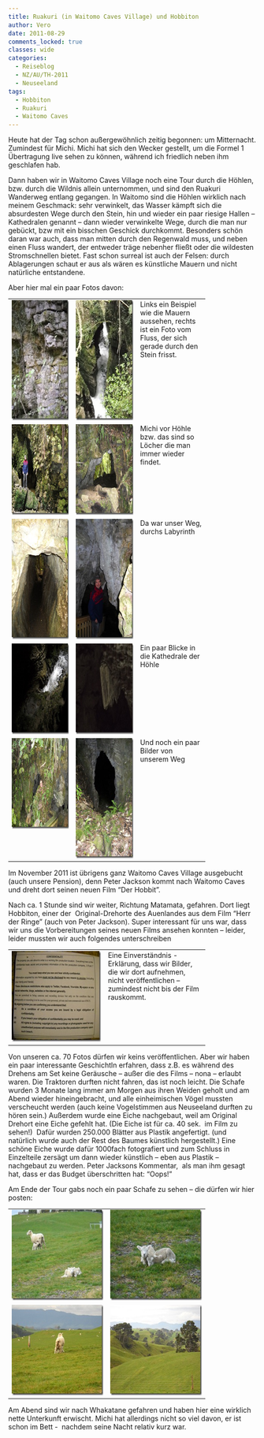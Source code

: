 ```yaml
---
title: Ruakuri (in Waitomo Caves Village) und Hobbiton
author: Vero
date: 2011-08-29
comments_locked: true
classes: wide
categories:
  - Reiseblog
  - NZ/AU/TH-2011
  - Neuseeland
tags:
  - Hobbiton
  - Ruakuri
  - Waitomo Caves
---
```


<p>Heute hat der Tag schon au&szlig;ergew&ouml;hnlich zeitig begonnen: um Mitternacht. Zumindest f&uuml;r Michi. Michi hat sich den Wecker gestellt, um die Formel 1 &Uuml;bertragung live sehen zu k&ouml;nnen, w&auml;hrend ich friedlich neben ihm geschlafen hab.</p>
<p>Dann haben wir in Waitomo Caves Village noch eine Tour durch die H&ouml;hlen, bzw. durch die Wildnis allein unternommen, und sind den Ruakuri Wanderweg entlang gegangen. In Waitomo sind die H&ouml;hlen wirklich nach meinem Geschmack: sehr verwinkelt, das Wasser k&auml;mpft sich die absurdesten Wege durch den Stein, hin und wieder ein paar riesige Hallen &ndash; Kathedralen genannt &ndash; dann wieder verwinkelte Wege, durch die man nur geb&uuml;ckt, bzw mit ein bisschen Geschick durchkommt. Besonders sch&ouml;n daran war auch, dass man mitten durch den Regenwald muss, und neben einen Fluss wandert, der entweder tr&auml;ge nebenher flie&szlig;t oder die wildesten Stromschnellen bietet. Fast schon surreal ist auch der Felsen: durch Ablagerungen schaut er aus als w&auml;ren es k&uuml;nstliche Mauern und nicht nat&uuml;rliche entstandene.</p>
<p>Aber hier mal ein paar Fotos davon:</p>
<table style="width: 400px;" border="0" cellspacing="0" cellpadding="2">
<tbody>
<tr>
<td valign="top" width="133"><a href="/assets/images/2011/08/DSCN1185.jpg"><img src="/assets/images/2011/08/DSCN1185_thumb.jpg" width="184" height="244" alt="DSCN1185" border="0" /></a></td>
<td valign="top" width="133"><a href="/assets/images/2011/08/DSCN1217_1.jpg"><img src="/assets/images/2011/08/DSCN1217_thumb.jpg" width="184" height="244" alt="DSCN1217" border="0" /></a></td>
<td valign="top" width="133">Links ein Beispiel wie die Mauern aussehen, rechts ist ein Foto vom Fluss, der sich gerade durch den Stein frisst.</td>
</tr>
<tr>
<td valign="top" width="133"><a href="/assets/images/2011/08/DSCN1190.jpg"><img src="/assets/images/2011/08/DSCN1190_thumb.jpg" width="244" height="184" alt="DSCN1190" border="0" /></a></td>
<td valign="top" width="133"><a href="/assets/images/2011/08/DSCN1204.jpg"><img src="/assets/images/2011/08/DSCN1204_thumb.jpg" width="244" height="184" alt="DSCN1204" border="0" /></a></td>
<td valign="top" width="133">Michi vor H&ouml;hle bzw. das sind so L&ouml;cher die man immer wieder findet.</td>
</tr>
<tr>
<td valign="top" width="133"><a href="/assets/images/2011/08/DSCN1209.jpg"><img src="/assets/images/2011/08/DSCN1209_thumb.jpg" width="184" height="244" alt="DSCN1209" border="0" /></a></td>
<td valign="top" width="133"><a href="/assets/images/2011/08/DSCN1225.jpg"><img src="/assets/images/2011/08/DSCN1225_thumb_2.jpg" width="184" height="244" alt="DSCN1225" border="0" /></a></td>
<td valign="top" width="133">Da war unser Weg, durchs Labyrinth</td>
</tr>
<tr>
<td valign="top" width="133"><a href="/assets/images/2011/08/DSCN1226.jpg"><img src="/assets/images/2011/08/DSCN1226_thumb.jpg" width="244" height="184" alt="DSCN1226" border="0" /></a></td>
<td valign="top" width="133"><a href="/assets/images/2011/08/DSCN1232.jpg"><img src="/assets/images/2011/08/DSCN1232_thumb.jpg" width="244" height="184" alt="DSCN1232" border="0" /></a></td>
<td valign="top" width="133">Ein paar Blicke in die Kathedrale der H&ouml;hle</td>
</tr>
<tr>
<td valign="top" width="133"><a href="/assets/images/2011/08/DSCN1257.jpg"><img src="/assets/images/2011/08/DSCN1257_thumb.jpg" width="244" height="184" alt="DSCN1257" border="0" /></a></td>
<td valign="top" width="133"><a href="/assets/images/2011/08/DSCN1249.jpg"><img src="/assets/images/2011/08/DSCN1249_thumb.jpg" width="184" height="244" alt="DSCN1249" border="0" /></a></td>
<td valign="top" width="133">Und noch ein paar Bilder von unserem Weg</td>
</tr>
</tbody>
</table>
<p>Im November 2011 ist &uuml;brigens ganz Waitomo Caves Village ausgebucht (auch unsere Pension), denn Peter Jackson kommt nach Waitomo Caves und dreht dort seinen neuen Film &ldquo;Der Hobbit&rdquo;.</p>
<p>Nach ca. 1 Stunde sind wir weiter, Richtung Matamata, gefahren. Dort liegt Hobbiton, einer der&nbsp; Original-Drehorte des Auenlandes aus dem Film &ldquo;Herr der Ringe&rdquo; (auch von Peter Jackson). Super interessant f&uuml;r uns war, dass wir uns die Vorbereitungen seines neuen Films ansehen konnten &ndash; leider, leider mussten wir auch folgendes unterschreiben</p>
<table style="width: 400px;" border="0" cellspacing="0" cellpadding="2">
<tbody>
<tr>
<td valign="top" width="200"><a href="/assets/images/2011/08/DSCN1378.jpg"><img src="/assets/images/2011/08/DSCN1378_thumb.jpg" width="244" height="184" alt="DSCN1378" border="0" /></a></td>
<td valign="top" width="200">Eine Einverst&auml;ndnis -Erkl&auml;rung, dass wir Bilder, die wir dort aufnehmen, nicht ver&ouml;ffentlichen &ndash; zumindest nicht bis der Film rauskommt.</td>
</tr>
</tbody>
</table>
<p>Von unseren ca. 70 Fotos d&uuml;rfen wir keins ver&ouml;ffentlichen. Aber wir haben ein paar interessante Geschichtln erfahren, dass z.B. es w&auml;hrend des Drehens am Set keine Ger&auml;usche &ndash; au&szlig;er die des Films &ndash; nona &ndash; erlaubt waren. Die Traktoren durften nicht fahren, das ist noch leicht. Die Schafe wurden 3 Monate lang immer am Morgen aus ihren Weiden geholt und am Abend wieder hineingebracht, und alle einheimischen V&ouml;gel mussten verscheucht werden (auch keine Vogelstimmen aus Neuseeland durften zu h&ouml;ren sein.) Au&szlig;erdem wurde eine Eiche nachgebaut, weil am Original Drehort eine Eiche gefehlt hat. (Die Eiche ist f&uuml;r ca. 40 sek.&nbsp; im Film zu sehen!)&nbsp; Daf&uuml;r wurden 250.000 Bl&auml;tter aus Plastik angefertigt. (und nat&uuml;rlich wurde auch der Rest des Baumes k&uuml;nstlich hergestellt.) Eine sch&ouml;ne Eiche wurde daf&uuml;r 1000fach fotografiert und zum Schluss in Einzelteile zers&auml;gt um dann wieder k&uuml;nstlich &ndash; eben aus Plastik &ndash; nachgebaut zu werden. Peter Jacksons Kommentar,&nbsp; als man ihm gesagt hat, dass er das Budget &uuml;berschritten hat: &ldquo;Oops!&rdquo;</p>
<p>Am Ende der Tour gabs noch ein paar Schafe zu sehen &ndash; die d&uuml;rfen wir hier posten:</p>
<table style="width: 400px;" border="0" cellspacing="0" cellpadding="2">
<tbody>
<tr>
<td valign="top" width="200"><a href="/assets/images/2011/08/DSCN1368.jpg"><img src="/assets/images/2011/08/DSCN1368_thumb.jpg" width="244" height="184" alt="DSCN1368" border="0" /></a></td>
<td valign="top" width="200"><a href="/assets/images/2011/08/DSCN1370.jpg"><img src="/assets/images/2011/08/DSCN1370_thumb.jpg" width="244" height="184" alt="DSCN1370" border="0" /></a></td>
</tr>
<tr>
<td valign="top" width="200"><a href="/assets/images/2011/08/DSCN1374.jpg"><img src="/assets/images/2011/08/DSCN1374_thumb.jpg" width="244" height="184" alt="DSCN1374" border="0" /></a></td>
<td valign="top" width="200"><a href="/assets/images/2011/08/DSCN1376.jpg"><img src="/assets/images/2011/08/DSCN1376_thumb.jpg" width="244" height="184" alt="DSCN1376" border="0" /></a></td>
</tr>
</tbody>
</table>
<p>Am Abend sind wir nach Whakatane gefahren und haben hier eine wirklich nette Unterkunft erwischt. Michi hat allerdings nicht so viel davon, er ist schon im Bett -&nbsp; nachdem seine Nacht relativ kurz war.</p>
